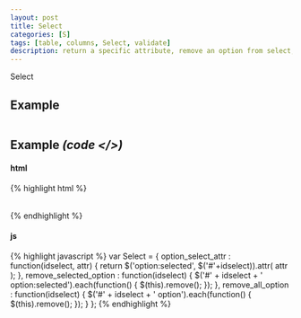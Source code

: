 ```yaml
---
layout: post
title: Select
categories: [S]
tags: [table, columns, Select, validate]
description: return a specific attribute, remove an option from select, remove all options from select     
---
```


Select

## Example

<table id="table" class="table" >
  
</table>



<script>

</script>

## Example <i>(code </>)</i>

#### html

{% highlight html %}
<table id="table" class="table" >

</table>

{% endhighlight %}

#### js

{% highlight javascript %}
var Select = {
	option_select_attr : function(idselect, attr) {
		return $('option:selected', $('#'+idselect)).attr( attr );
	},
	remove_selected_option : function(idselect) {
		$('#' + idselect + ' option:selected').each(function() {
			$(this).remove();
		});
	},
	remove_all_option : function(idselect) {
		$('#' + idselect + ' option').each(function() {
			$(this).remove();
		});
	}
};
{% endhighlight %}
